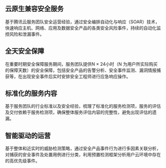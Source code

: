 
## 云原生兼容安全服务

基于腾讯云服务团队安全运营经验，通过安全编排自动化与响应（SOAR）技术，快速响应主机、网络、应用及数据安全产品的各类安全风险事件，持续的自动化监控风险和泄漏事件。



## 全天安全保障
在重要时期安全保障服务期间，服务团队提供N × 24小时（N 为用户所实际购买的保障天数）的安全保障，包括安全产品的告警分析、安全事件监测、漏洞情报捕获等，在出现安全事件后实时安排安全工程师进行应急响应操作。



## 标准化的服务内容
基于服务团队的行业标准以及安全经验，梳理了标准化的服务检测项，服务的评估及交付依赖于服务检测项，确保整体服务评估内容的完整性，避免出现评估的遗漏。



## 智能驱动的运营
基于整体和近实时的威胁检测策略，通过安全产品事件行为进行多因素关联分析，对捕获的安全事件及处置用例进行分类，利用预置检测框架分析用户云环境中存在的高优先级事件。
